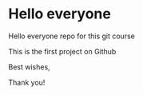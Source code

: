 # Hello everyone
Hello everyone repo for this git course

This is the first project on Github

Best wishes,

Thank you!
